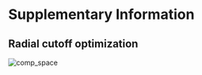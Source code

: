# Supplementary Information  
## Radial cutoff optimization  
![comp_space](https://github.com/SubhashUFlorida/SiC-MLIP/assets/97231768/971e3d9d-5682-45ae-9d00-ab1a92134867)
